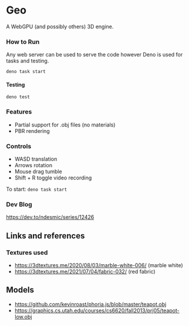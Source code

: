 # Geo

A WebGPU (and possibly others) 3D engine.

### How to Run

Any web server can be used to serve the code however Deno is used for tasks and testing.

`deno task start`

#### Testing

`deno test`

### Features

- Partial support for .obj files (no materials)
- PBR rendering

### Controls

- WASD translation
- Arrows rotation
- Mouse drag tumble
- Shift + R toggle video recording

To start: `deno task start`

### Dev Blog

https://dev.to/ndesmic/series/12426

## Links and references

### Textures used
- https://3dtextures.me/2020/08/03/marble-white-006/ (marble white)
- https://3dtextures.me/2021/07/04/fabric-032/ (red fabric)

## Models 

- https://github.com/kevinroast/phoria.js/blob/master/teapot.obj
- https://graphics.cs.utah.edu/courses/cs6620/fall2013/prj05/teapot-low.obj
